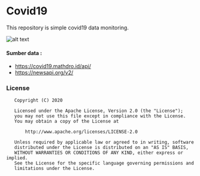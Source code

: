 # Covid19
This repository is simple covid19 data monitoring.

![alt text](https://cdn.dribbble.com/users/3220087/screenshots/11058377/media/11f85fc2371c20c04202199790c4effa.png)

#### Sumber data : 
- https://covid19.mathdro.id/api/
- https://newsapi.org/v2/

### License
```
   Copyright (C) 2020

   Licensed under the Apache License, Version 2.0 (the "License");
   you may not use this file except in compliance with the License.
   You may obtain a copy of the License at

       http://www.apache.org/licenses/LICENSE-2.0

   Unless required by applicable law or agreed to in writing, software
   distributed under the License is distributed on an "AS IS" BASIS,
   WITHOUT WARRANTIES OR CONDITIONS OF ANY KIND, either express or implied.
   See the License for the specific language governing permissions and
   limitations under the License.
```
